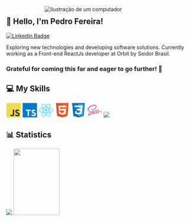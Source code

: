 <img src="https://raw.githubusercontent.com/MicaelliMedeiros/micaellimedeiros/master/image/computer-illustration.png" alt="ilustração de um computador" min-width="400px" max-width="400px" width="400px" align="right">

## 🖖 Hello, <strong>I'm Pedro Fereira!</strong>

[![Linkedin Badge](https://img.shields.io/badge/-Pedro%20Ferreira-3333cc?style=flat-square&logo=Linkedin&logoColor=white&link=https://www.linkedin.com/in/pedro-fer/)](https://www.linkedin.com/in/pedro-fer/)

  Exploring new technologies and developing software solutions. Currently working as a Front-end ReactJs developer at Orbit by Seidor Brasil.
 
### Grateful for coming this far and eager to go further! 🚀

## 💻 My Skills

<img src="https://raw.githubusercontent.com/devicons/devicon/master/icons/javascript/javascript-original.svg" alt="Javascript" width="40" height="40" style="max-width:100%;"></img>
<img src="https://raw.githubusercontent.com/devicons/devicon/master/icons/typescript/typescript-original.svg" alt="Typescript" width="40" height="40" style="max-width:100%;"></img>
<img src="https://raw.githubusercontent.com/devicons/devicon/master/icons/react/react-original.svg" alt="React" width="40" height="40" style="max-width:100%;"></img>
<img src="https://raw.githubusercontent.com/devicons/devicon/master/icons/html5/html5-original.svg" alt="Html" width="40" height="40" style="max-width:100%;"></img>
<img src="https://raw.githubusercontent.com/devicons/devicon/master/icons/css3/css3-original.svg" alt="Css" width="40" height="40" style="max-width:100%;"></img>
<img src="https://raw.githubusercontent.com/devicons/devicon/master/icons/sass/sass-original.svg" alt="Scss" width="40" height="40" style="max-width:100%;"></img>
  <a href="https://skillicons.dev">
    <img src="https://skillicons.dev/icons?i=vscode,figma,git,tailwind" />
  </a>

## 📊 Statistics

<div width="100%">
    <img src="http://github-readme-streak-stats.herokuapp.com?user=pedrodif&theme=dark&hide_border=true&background=000000&fire=7E3ACE&ring=7E3ACE&currStreakLabel=FFFFFF)](https://git.io/streak-stats" width="49.75%"/>
    <img height="180" src="https://github-readme-stats.vercel.app/api/top-langs/?username=pedrodif&layout=compact&langs_count=10&theme=dark" width="49.75%"/>
</div>

